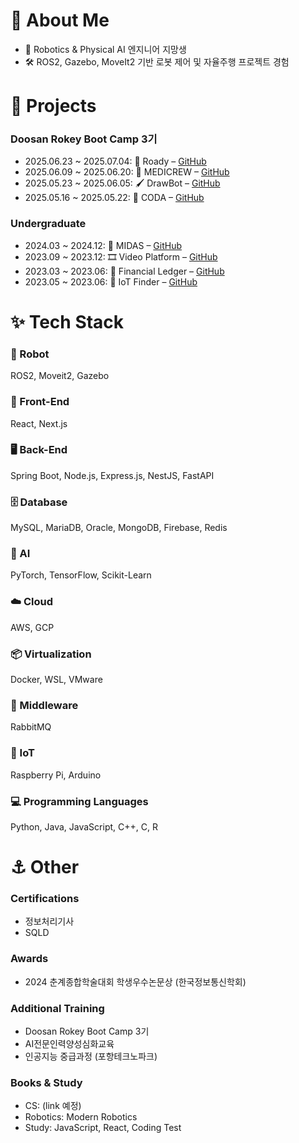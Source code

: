 
<!--
**hotteok00/hotteok00** is a ✨ _special_ ✨ repository because its `README.md` (this file) appears on your GitHub profile.

Here are some ideas to get you started:

- 🔭 I’m currently working on ...
- 🌱 I’m currently learning ...
- 👯 I’m looking to collaborate on ...
- 🤔 I’m looking for help with ...
- 💬 Ask me about ...
- 📫 How to reach me: ...
- 😄 Pronouns: ...
- ⚡ Fun fact: ...
-->

<!--
# Welcome to My GitHub Page
![GitHub followers](https://img.shields.io/github/followers/hotteok00?style=social)
![GitHub stars](https://img.shields.io/github/stars/hotteok00?style=social)
-->

# 👤 About Me
- 🤖 Robotics & Physical AI 엔지니어 지망생  
- 🛠 ROS2, Gazebo, MoveIt2 기반 로봇 제어 및 자율주행 프로젝트 경험  


<!-- 
### <p align="center">📁 Projects</p> 
-->
# 📁 Projects

<!-- 
#### <p align="center">[Doosan Rokey Boot Camp 3기]</p>
### [Doosan Rokey Boot Camp 3기]
<p align="center">
</p>
  <strong>2025.06.23 ~ 2025.07.04 </strong> - Roady <a href="https://github.com/Rokey-3-D-2-Second/collaboration-3">🧹 </a> <br>
  <strong>2025.06.09 ~ 2025.06.20 </strong> - MEDICREW <a href="https://github.com/Rokey-3-D-2-Second/collaboration-2">💉 </a> <br>
  <strong>2025.05.23 ~ 2025.06.05 </strong> - DrawBot <a href="https://github.com/Rokey-3-D-2/dr_writer">🖌 </a> <br>
  <strong>2025.05.16 ~ 2025.05.22 </strong> - CODA <a href="https://github.com/Rokey-3-D-autonomous/coda">👮‍♂️ </a> <br>
-->

<!--
#### <p align="center">[Academic]</p>
### [Undergraduate]
<p align="center">
</p>
  <strong>2024.03~2024.12 MIDAS</strong> - Fashion Recommend SNS <a href="https://github.com/Coordikitty/coordikitty-BE">🧥 </a> <br>
  <strong>2023.09~2023.12 SW Engineering</strong> - Video Platform <a href="https://github.com/hotteok00/vertex">🎞️</a> <br>
  <strong>2023.03~2023.06 SW Design</strong> - Financial Ledger <a href="https://github.com/hotteok00/software_design">📆</a> <br>
  <strong>2023.05~2023.06 IoT</strong> - Finder <a href="https://github.com/hotteok00/finder">🚗</a>
-->

<!--
#### <p align="center">[Outsourcing]</p>
### [Outsourcing]
<p align="center">
</p>
  <strong>2023.08~2023.10 NaviCode</strong>
-->

<!--
#### <p align="center">[Study]</p>
### [Study]
<p align="center">
</p>
  <strong>2023 JS/React study</strong> - SNS<br>
  <strong>2023 NodeJS study</strong>
-->

### Doosan Rokey Boot Camp 3기
- 2025.06.23 ~ 2025.07.04: 🧹 Roady – [GitHub](https://github.com/Rokey-3-D-2-Second/collaboration-3)  
- 2025.06.09 ~ 2025.06.20: 💉 MEDICREW – [GitHub](https://github.com/Rokey-3-D-2-Second/collaboration-2)  
- 2025.05.23 ~ 2025.06.05: 🖌 DrawBot – [GitHub](https://github.com/Rokey-3-D/dr_writer)  
- 2025.05.16 ~ 2025.05.22: 👮 CODA – [GitHub](https://github.com/Rokey-3-D-autonomous/coda)  

### Undergraduate
- 2024.03 ~ 2024.12: 🧥 MIDAS – [GitHub](https://github.com/Coordikitty/coordikitty-BE)  
- 2023.09 ~ 2023.12: 🎞 Video Platform – [GitHub](https://github.com/hotteok00/vertex)  
- 2023.03 ~ 2023.06: 📆 Financial Ledger – [GitHub](https://github.com/hotteok00/software_design)  
- 2023.05 ~ 2023.06: 🚗 IoT Finder – [GitHub](https://github.com/hotteok00/finder)  


<!--
### <p align="center">✨ Tech Stack</p>
-->
# ✨ Tech Stack

<!--   <img src="https://img.shields.io/badge/{배지이름}-{css컬러}?style={스타일}&logo={로고}&logoColor={로고컬러}" alt="{배지이름}"> -->

<!--
#### <p align="center">[Robot]</p>
<p align="center">
  <img src="https://img.shields.io/badge/ROS-22314E?style=for-the-badge&logo=ROS&logoColor=white" alt="ROS">
  <img src="https://img.shields.io/badge/Linux-FCC624?style=for-the-badge&logo=Linux&logoColor=black" alt="Linux">
</p>

#### <p align="center">[Front-End]</p>
<p align="center">
  <img src="https://img.shields.io/badge/React-20232A?style=for-the-badge&logo=react&logoColor=61DAFB" alt="React">
  <img src="https://img.shields.io/badge/Next.js-000000?style=for-the-badge&logo=nextdotjs&logoColor=white" alt="NextJS">
</p>

#### <p align="center">[Back-End]</p>
<p align="center">
  <img src="https://img.shields.io/badge/SpringBoot-6DB33F?style=for-the-badge&logo=springboot&logoColor=white" alt="SpringBoot">
  <img src="https://img.shields.io/badge/Node.js-339933?style=for-the-badge&logo=nodedotjs&logoColor=white" alt="Node.js">
  <img src="https://img.shields.io/badge/Express.js-000000?style=for-the-badge&logo=express&logoColor=white" alt="Express.js">
  <img src="https://img.shields.io/badge/NestJS-E0234E?style=for-the-badge&logo=nestjs&logoColor=white" alt="NestJS">
  <img src="https://img.shields.io/badge/FastAPI-009688?style=for-the-badge&logo=fastapi&logoColor=white" alt="FastAPI">
</p>

#### <p align="center">[Database]</p>
<p align="center">
  <img src="https://img.shields.io/badge/MySQL-4479A1?style=for-the-badge&logo=mysql&logoColor=white" alt="MySQL">
  <img src="https://img.shields.io/badge/MariaDB-003545?style=for-the-badge&logo=mariadb&logoColor=white" alt="MariaDB">
  <img src="https://img.shields.io/badge/Oracle-F80000?style=for-the-badge&logo=oracle&logoColor=white" alt="Oracle">
  <img src="https://img.shields.io/badge/MongoDB-47A248?style=for-the-badge&logo=mongodb&logoColor=white" alt="MongoDB">
  <img src="https://img.shields.io/badge/Firebase-DD2C00?style=for-the-badge&logo=firebase&logoColor=white" alt="Firebase">
  <img src="https://img.shields.io/badge/Redis-DC382D?style=for-the-badge&logo=redis&logoColor=white" alt="Redis">
</p>

#### <p align="center">[Machine Learning / Deep Learning]</p>
<p align="center">
  <img src="https://img.shields.io/badge/pytorch-EE4C2C?style=for-the-badge&logo=pytorch&logoColor=white" alt="pytorch">
  <img src="https://img.shields.io/badge/TensorFlow-FF6F00?style=for-the-badge&logo=tensorflow&logoColor=white" alt="TensorFlow">
  <img src="https://img.shields.io/badge/scikit--learn-F7931E?style=for-the-badge&logo=scikit-learn&logoColor=white" alt="scikit-learn">
</p>

#### <p align="center">[Cloud]</p>
<p align="center">
  <img src="https://img.shields.io/badge/Amazon_AWS-232F3E?style=for-the-badge&logo=amazon-aws&logoColor=while" alt="AWS">
  <img src="https://img.shields.io/badge/Google_Cloud-4285F4?style=for-the-badge&logo=google-cloud&logoColor=white" alt="GCP">
</p>

#### <p align="center">[Virtualization]</p>
<p align="center">
  <img src="https://img.shields.io/badge/Docker-2496ED?style=for-the-badge&logo=docker&logoColor=white" alt="Docker">
  <img src="https://img.shields.io/badge/WSL-4E9C13?style=for-the-badge&logo=linux&logoColor=white" alt="WSL">
  <img src="https://img.shields.io/badge/VMware-607078?style=for-the-badge&logo=vmware&logoColor=white" alt="VMware">
</p>

#### <p align="center">[Middleware]</p>
<p align="center">
  <img src="https://img.shields.io/badge/RabbitMQ-FF6600?style=for-the-badge&logo=rabbitmq&logoColor=white" alt="RabbitMQ">
</p>

#### <p align="center">[IoT]</p>
<p align="center">
  <img src="https://img.shields.io/badge/Raspberry%20Pi-A22846?style=for-the-badge&logo=raspberry%20pi&logoColor=white" alt="Raspberry Pi">
  <img src="https://img.shields.io/badge/Arduino-00979D?style=for-the-badge&logo=arduino&logoColor=white" alt="Arduino">
</p>

#### <p align="center">[Programming Languages]</p>
<p align="center">
  <img src="https://img.shields.io/badge/Python-3776AB?style=for-the-badge&logo=python&logoColor=white" alt="Python">
  <img src="https://img.shields.io/badge/Java-007396?style=for-the-badge&logo=java&logoColor=white" alt="Java">
  <img src="https://img.shields.io/badge/JavaScript-F7DF1E?style=for-the-badge&logo=javascript&logoColor=black" alt="JavaScript">
  <img src="https://img.shields.io/badge/C++-00599C?style=for-the-badge&logo=c%2B%2B&logoColor=white" alt="C++">
  <img src="https://img.shields.io/badge/C-A8B9CC?style=for-the-badge&logo=c&logoColor=black" alt="C">
  <img src="https://img.shields.io/badge/R-276DC3?style=for-the-badge&logo=r&logoColor=white" alt="R">
</p>
-->

### 🤖 Robot
ROS2, Moveit2, Gazebo

### 🎨 Front-End
React, Next.js

### 🖥 Back-End
Spring Boot, Node.js, Express.js, NestJS, FastAPI

### 🗄 Database
MySQL, MariaDB, Oracle, MongoDB, Firebase, Redis

### 🧠 AI
PyTorch, TensorFlow, Scikit-Learn

### ☁️ Cloud
AWS, GCP

### 📦 Virtualization
Docker, WSL, VMware

### 🔗 Middleware
RabbitMQ

### 📡 IoT
Raspberry Pi, Arduino

### 💻 Programming Languages
Python, Java, JavaScript, C++, C, R


<!--
### <p align="center">⚓ Other</p>
-->
# ⚓ Other

<!--
#### <p align="center">[Certifications]</p>
<p align="center">
  <strong>정보처리기사</strong><br>
  <strong>SQLD</strong><br>
  <strong>IP정보검색사</strong>
</p>

#### <p align="center">[Awards]</p>
<p align="center">
  <strong>2024 춘계종합학술대회 학생우수논문상</strong> - 한국정보통신학회
</p>
-->

<!--
#### <p align="center">[Languages]</p>
<p align="center">
  <img src="https://img.shields.io/badge/TOEIC-800-blue" alt="TOEIC">
</p>
-->

<!--
#### <p align="center">[Additional Training]</p>
<p align="center">
  <strong>Doosan Rokey Boot Camp 3기</strong><br>
  <strong>AI전문인력양성심화교육</strong><br>
  <strong>인공지능 중급과정 이수</strong> - 포항테크노파크
</p>

#### <p align="center">[Books and Study]</p>
<p align="center">
  <strong>CS 책</strong>: (link 추가 예정)<br>
  <strong>Robotics 책</strong>: Modern Robotics<br>
  <strong>스터디</strong>: JavaScript, React, Coding Test
</p>
-->

### Certifications
- 정보처리기사
- SQLD

### Awards
- 2024 춘계종합학술대회 학생우수논문상 (한국정보통신학회)

### Additional Training
- Doosan Rokey Boot Camp 3기
- AI전문인력양성심화교육
- 인공지능 중급과정 (포항테크노파크)

### Books & Study
- CS: (link 예정)
- Robotics: Modern Robotics
- Study: JavaScript, React, Coding Test

<!--
---
<p align="center">
  <img src="https://github-readme-stats.vercel.app/api/top-langs/?username=hotteok00&layout=compact" alt="Top Langs">
  <br>
  <img src="https://github-readme-stats.vercel.app/api?username=hotteok00&show_icons=true&theme=radical" alt="hotteok's GitHub stats">
</p>
-->
